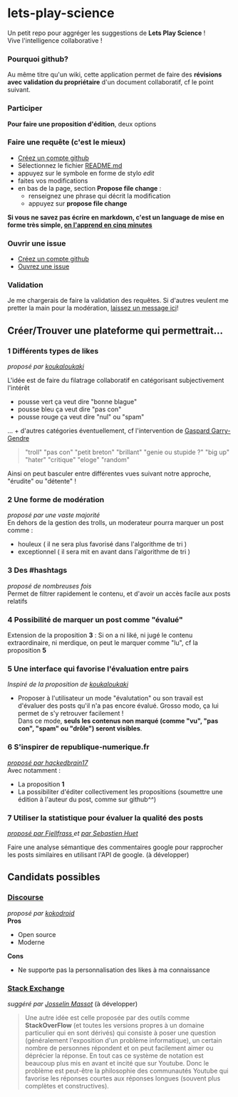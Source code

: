 # lets-play-science

Un petit repo pour aggréger les suggestions de **Lets Play Science** !  
Vive l'intelligence collaborative !  

### Pourquoi github?
Au même titre qu'un wiki, cette application permet de faire des **révisions avec validation du propriétaire** d'un document collaboratif, cf le point suivant.  


### Participer
**Pour faire une proposition d'édition**, deux options 
### Faire une requête (c'est le mieux)

- [Créez un compte github](https://github.com/join)
- Sélectionnez le fichier [README.md](README.md)
- appuyez sur le symbole en forme de stylo *edit*
- faites vos modifications 
- en bas de la page, section **Propose file change** :
  - renseignez une phrase qui décrit la modification
  - appuyez sur **propose file change**

**Si vous ne savez pas écrire en markdown, c'est un language de mise en forme très simple, [on l'apprend en cinq minutes](http://www.remarq.io/articles/five-minutes-to-markdown-mastery/)**  

### Ouvrir une issue
- [Créez un compte github](https://github.com/join)
- [Ouvrez une issue](https://github.com/sveinburne/lets-play-science/issues)

### Validation
Je me chargerais de faire la validation des requêtes. Si d'autres veulent me pretter la main pour la modération, [laissez un message ici](https://github.com/sveinburne/lets-play-science/issues/1)! 

## Créer/Trouver une plateforme qui permettrait... 
### **1** Différents types de likes
*proposé par  [koukaloukaki](https://www.youtube.com/user/koukaloukaki)*  

L'idée est de faire du filatrage collaboratif en catégorisant subjectivement l'intérêt 

- pousse vert ça veut dire "bonne blague"
- pousse bleu ça veut dire "pas con"
- pousse rouge ça veut dire "nul" ou "spam"

... + d'autres catégories éventuellement, cf l'intervention de [Gaspard Garry-Gendre](https://www.youtube.com/channel/UCYEMyvlHvpJcYypXJZzF9zA) 
> "troll" "pas con" "petit breton" "brillant" "genie ou stupide ?" "big up" "hater" "critique" "eloge" "random"

Ainsi on peut basculer entre différentes vues suivant notre approche, "érudite" ou "détente" !

### **2** Une forme de modération 
*proposé par une vaste majorité*  
En dehors de la gestion des trolls, un moderateur pourra marquer un post comme :
- houleux ( il ne sera plus favorisé dans l'algorithme de tri ) 
- exceptionnel ( il sera mit en avant dans l'algorithme de tri ) 

### **3** Des #hashtags 
*proposé de nombreuses fois*  
Permet de filtrer rapidement le contenu, et d'avoir un accès facile aux posts relatifs

### **4** Possibilité de marquer un post comme "évalué"
Extension de la proposition **3** : 
Si on a ni liké, ni jugé le contenu extraordinaire, ni merdique, on peut le marquer comme "lu", cf la proposition **5**

### **5** Une interface qui favorise l'évaluation entre pairs
*Inspiré de la proposition de [koukaloukaki](https://www.youtube.com/user/koukaloukaki)*  
- Proposer à l'utilisateur un mode "évalutation" ou son travail est d'évaluer des posts qu'il n'a pas encore évalué. Grosso modo, ça lui permet de s'y retrouver facilement !  
Dans ce mode, **seuls les contenus non marqué (comme "vu", "pas con", "spam" ou "drôle") seront visibles**.  

### **6** S'inspirer de republique-numerique.fr 
*[proposé par hackedbrain17](https://www.youtube.com/user/hackedbrain17)*  
Avec notamment : 
- La proposition **1**
- La possibiliter d'éditer collectivement les propositions (soumettre une édition à l'auteur du post, comme sur github^^)

### **7** Utiliser la statistique pour évaluer la qualité des posts 
*[proposé par Fjellfrass ](https://www.youtube.com/user/Fjellfrass) et [par Sebastien Huet](https://www.youtube.com/user/huetse)*  

Faire une analyse sémantique des commentaires google pour rapprocher les posts similaires en utilisant l'API de google. 
(à développer)

## Candidats possibles 
### [Discourse](https://www.discourse.org/) 
*proposé par [kokodroid](https://www.youtube.com/user/kokodroid)*  
**Pros**
- Open source
- Moderne

**Cons**
- Ne supporte pas la personnalisation des likes à ma connaissance
 
### [Stack Exchange](http://stackexchange.com/)

*suggéré par [Josselin Massot](https://www.youtube.com/user/Dlul)*
(à développer)

> Une autre idée est celle proposée par des outils comme **StackOverFlow** (et toutes les versions propres à un domaine particulier qui en sont dérivés) qui consiste à poser une question (généralement l'exposition d'un problème informatique), un certain nombre de personnes répondent et on peut facilement aimer ou déprécier la réponse. En tout cas ce système de notation est beaucoup plus mis en avant et incité que sur Youtube. Donc le problème est peut-être la philosophie des communautés Youtube qui favorise les réponses courtes aux réponses longues (souvent plus complètes et constructives).

